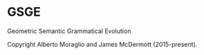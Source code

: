 # GSGE
Geometric Semantic Grammatical Evolution

Copyright Alberto Moraglio and James McDermott (2015-present).
